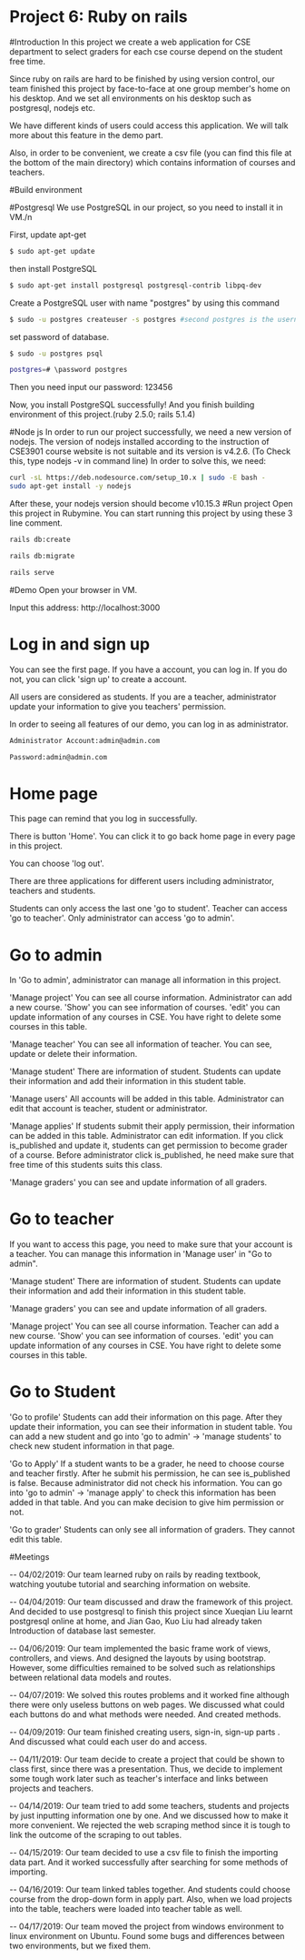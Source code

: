 # Project 6: Ruby on rails 
#Introduction
In this project we create a web application for CSE department to select graders for each cse course depend on the 
student free time. 

Since ruby on rails are hard to be finished by using version control, our team finished this project by face-to-face at 
one group member's home on his desktop. And we set all environments on his desktop such as postgresql, nodejs etc.

We have different kinds of users could access this application. We will talk more about this feature 
in the demo part. 

Also, in order to be convenient, we create a csv file (you can find this file at the bottom of the 
main directory) which contains information of courses and teachers.
 
#Build environment 

#Postgresql
We use PostgreSQL in our project, so you need to install it in VM./n

First, update apt-get
```bash
$ sudo apt-get update
```
then install PostgreSQL
```bash
$ sudo apt-get install postgresql postgresql-contrib libpq-dev
```
Create a PostgreSQL user with name "postgres" by using this command
```bash
$ sudo -u postgres createuser -s postgres #second postgres is the username
```
set password of database.
```bash
$ sudo -u postgres psql
```
```bash
postgres=# \password postgres
```
Then you need input our password: 123456

Now, you install PostgreSQL successfully! And you finish building environment of this project.(ruby 2.5.0; rails 5.1.4)

#Node js 
In order to run our project successfully, we need a new version of nodejs. The version of nodejs installed according to 
the instruction of CSE3901 course website is not suitable and its version is v4.2.6. (To Check this, type nodejs -v in 
command line) In order to solve this, we need:


```bash
curl -sL https://deb.nodesource.com/setup_10.x | sudo -E bash -
sudo apt-get install -y nodejs
```

After these, your nodejs version should become v10.15.3
#Run project
Open this project in Rubymine. You can start running this project by using these 3 line comment. 


```bash
rails db:create
```

```bash
rails db:migrate
```

```bash
rails serve
```

#Demo
Open your browser in VM.

Input this address: http://localhost:3000

# Log in and sign up

You can see the first page. If you have a account, you can log in. If you do not, you can click 'sign up' to create a account.

All users are considered as students. If you are a teacher, administrator update your information to give you teachers' permission.

In order to seeing all features of our demo, you can log in as administrator. 


```bash
Administrator Account:admin@admin.com

Password:admin@admin.com
```

# Home page
This page can remind that you log in successfully.

There is button 'Home'. You can click it to go back home page in every page in this project.

You can choose 'log out'.

There are three applications for different users including administrator, teachers and students.

Students can only access the last one 'go to student'. Teacher can access 'go to teacher'. Only administrator can access
'go to admin'.

# Go to admin
In 'Go to admin', administrator can manage all information in this project. 

'Manage project' You can see all course information. Administrator can add a new course. 'Show' you can see information
of courses. 'edit' you can update information of any courses in CSE. You have right to delete some courses in this
table. 

'Manage teacher' You can see all information of teacher. You can see, update or delete their information. 

'Manage student' There are information of student. Students can update their information and add their information in
this student table.

'Manage users' All accounts will be added in this table. Administrator can edit that account is teacher, student or
administrator.

'Manage applies' If students submit their apply permission, their information can be added in this table. Administrator 
can edit information. If you click is_published and update it, students can get permission to become grader of a course.
Before administrator click is_published, he need make sure that free time of this students suits this class.

'Manage graders' you can see and update information of all graders. 

# Go to teacher
If you want to access this page, you need to make sure that your account is a teacher. You can manage this information
in 'Manage user' in "Go to admin".

'Manage student' There are information of student. Students can update their information and add their information in
this student table.

'Manage graders' you can see and update information of all graders.

'Manage project' You can see all course information. Teacher can add a new course. 'Show' you can see information
of courses. 'edit' you can update information of any courses in CSE. You have right to delete some courses in this
table. 
 
# Go to Student

'Go to profile' Students can add their information on this page. After they update their information, you can see their
information in student table. You can add a new student and go into 'go to admin' -> 'manage students' to check new
student information in that page. 

'Go to Apply' If a student wants to be a grader, he need to choose course and teacher firstly. After he submit his
permission, he can see is_published is false. Because administrator did not check his information. You can go into
'go to admin' -> 'manage apply' to check this information has been added in that table. And you can make decision to
give him permission or not.

'Go to grader' Students can only see all information of graders. They cannot edit this table.
 


#Meetings



 -- 04/02/2019: 
 Our team learned ruby on rails by reading textbook, watching youtube tutorial and searching information on website.
 
 -- 04/04/2019:
 Our team discussed and draw the framework of this project. And decided to use postgresql to finish this project since 
 Xueqian Liu learnt postgresql online at home, and Jian Gao, Kuo Liu had already taken Introduction of database last 
 semester.
 
 -- 04/06/2019:
 Our team implemented the basic frame work of views, controllers, and views. And designed the layouts by using bootstrap.
 However, some difficulties remained to be solved such as relationships between relational data models and routes. 
 
 -- 04/07/2019:
 We solved this routes problems and it worked fine although there were only useless buttons on web pages. We discussed 
 what could each buttons do and what methods were needed. And created methods. 
 
 -- 04/09/2019:
 Our team finished creating users, sign-in, sign-up parts . And discussed what could each user do and access. 
 
 -- 04/11/2019:
 Our team decide to create a project that could be shown to class first, since there was a presentation. Thus, we decide 
 to implement some tough work later such as teacher's interface and links between projects and teachers.
 
 -- 04/14/2019:
 Our team tried to add some teachers, students and projects by just inputting information one by one. And we discussed 
 how to make it more convenient. We rejected the web scraping method since it is tough to link the outcome of the 
 scraping to out tables.
 
 -- 04/15/2019:
 Our team decided to use a csv file to finish the importing data part. And it worked successfully after searching for 
 some methods of importing. 
 
 -- 04/16/2019:
 Our team linked tables together. And students could choose course from the drop-down form in apply part. Also, when we 
 load projects into the table, teachers were loaded into teacher table as well.
 
 -- 04/17/2019:
 Our team moved the project from windows environment to linux environment on Ubuntu. Found some bugs and differences 
 between two environments, but we fixed them.
 


